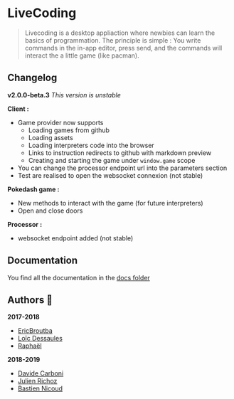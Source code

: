 # LiveCoding
> Livecoding is a desktop appliaction where newbies can learn the basics of programmation.
> The principle is simple : You write commands in the in-app editor, press send, and the commands will interact the a little game (like pacman).

## Changelog

**v2.0.0-beta.3**
*This version is unstable*

**Client :**
- Game provider now supports
  - Loading games from github
  - Loading assets
  - Loading interpreters code into the browser
  - Links to instruction redirects to github with markdown preview
  - Creating and starting the game under `window.game` scope
- You can change the processor endpoint url into the parameters section
- Test are realised to open the websocket connexion (not stable)

**Pokedash game :**
- New methods to interact with the game (for future interpreters)
- Open and close doors

**Processor :**
- websocket endpoint added (not stable)

## Documentation

You find all the documentation in the [docs folder](docs)

## Authors :wave:

**2017-2018**
* [EricBroutba](https://github.com/EricBroutba)
* [Loïc Dessaules](https://github.com/gollgot)
* [Raphaël](https://github.com/raph-u)

**2018-2019**
* [Davide Carboni](https://github.com/CarboniDavide)
* [Julien Richoz](https://github.com/JulienRichoz)
* [Bastien Nicoud](https://github.com/bastiennicoud)
